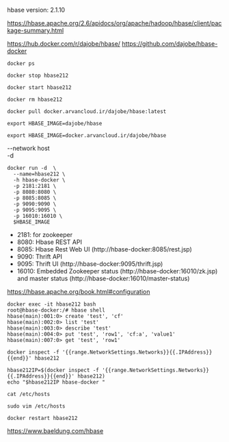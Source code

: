 hbase version:
2.1.10

https://hbase.apache.org/2.6/apidocs/org/apache/hadoop/hbase/client/package-summary.html

https://hub.docker.com/r/dajobe/hbase/
https://github.com/dajobe/hbase-docker

```shell
docker ps
```

```shell
docker stop hbase212
```

```shell
docker start hbase212
```

```shell
docker rm hbase212
```

```shell
docker pull docker.arvancloud.ir/dajobe/hbase:latest
```
```shell
export HBASE_IMAGE=dajobe/hbase
```


```shell
export HBASE_IMAGE=docker.arvancloud.ir/dajobe/hbase
```

--network host \
-d
```shell
docker run -d  \
  --name=hbase212 \
  -h hbase-docker \
  -p 2181:2181 \
  -p 8080:8080 \
  -p 8085:8085 \
  -p 9090:9090 \
  -p 9095:9095 \
  -p 16010:16010 \
  $HBASE_IMAGE
```

- 2181: for zookeeper
- 8080: Hbase REST API
- 8085: Hbase Rest Web UI (http://hbase-docker:8085/rest.jsp)
- 9090: Thrift API 
- 9095: Thrift UI (http://hbase-docker:9095/thrift.jsp)
- 16010: Embedded Zookeeper status (http://hbase-docker:16010/zk.jsp) and master status (http://hbase-docker:16010/master-status)

https://hbase.apache.org/book.html#configuration
```shell
docker exec -it hbase212 bash
root@hbase-docker:/# hbase shell
hbase(main):001:0> create 'test', 'cf'
hbase(main):002:0> list 'test'
hbase(main):003:0> describe 'test'
hbase(main):004:0> put 'test', 'row1', 'cf:a', 'value1'
hbase(main):007:0> get 'test', 'row1'
```


```shell
docker inspect -f '{{range.NetworkSettings.Networks}}{{.IPAddress}}{{end}}' hbase212
```

```shell
hbase212IP=$(docker inspect -f '{{range.NetworkSettings.Networks}}{{.IPAddress}}{{end}}' hbase212)
echo "$hbase212IP hbase-docker "
```

```shell
cat /etc/hosts
```

```shell
sudo vim /etc/hosts
```

```shell
docker restart hbase212 
```


https://www.baeldung.com/hbase